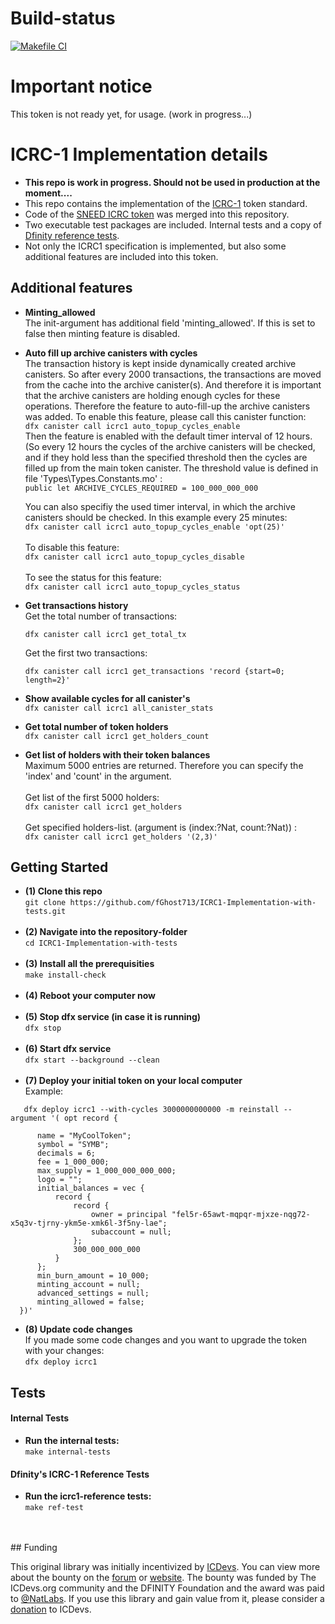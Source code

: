 # Build-status

[![Makefile CI](https://github.com/fGhost713/ICRC1-Implementation-with-tests/actions/workflows/makefile.yml/badge.svg?branch=main)](https://github.com/fGhost713/ICRC1-Implementation-with-tests/actions/workflows/makefile.yml)


# Important notice 

This token is not ready yet, for usage. (work in progress...)


# ICRC-1 Implementation details 
- <b>This repo is work in progress. Should not be used in production at the moment....</b>
- This repo contains the implementation of the [ICRC-1](https://github.com/dfinity/ICRC-1) token standard. 
- Code of the [SNEED ICRC token](https://github.com/icsneed/sneed) was merged into this repository.  
- Two executable test packages are included. Internal tests and a copy of [Dfinity reference tests](https://github.com/dfinity/ICRC-1/tree/main/test).
- Not only the ICRC1 specification is implemented, but also some additional features are included into this token.


## Additional features

- <b>Minting_allowed</b></br>
  The init-argument has additional field 'minting_allowed'. If this is set to false then minting feature is disabled.

- <b>Auto fill up archive canisters with cycles</b> <br/>
  The transaction history is kept inside dynamically created archive canisters. So after every 2000 transactions, the
  transactions are moved from the cache into the archive canister(s). And therefore it is important that the archive canisters are holding
  enough cycles for these operations. Therefore the feature to auto-fill-up the archive canisters was added.
  To enable this feature, please call this canister function:</br>
  ```dfx canister call icrc1 auto_topup_cycles_enable```</br>
  Then the feature is enabled with the default timer interval of 12 hours. (So every 12 hours the cycles of the archive canisters will be checked, and if they hold less than the specified threshold then the cycles are filled up from the main token canister.
  The threshold value is defined in file 'Types\Types.Constants.mo' :</br>
  ```public let ARCHIVE_CYCLES_REQUIRED = 100_000_000_000```


  You can also specifiy the used timer interval, in which the archive canisters should be checked. In this example every 25 minutes:</br>
  ```dfx canister call icrc1 auto_topup_cycles_enable 'opt(25)'```
  </br></br>
  To disable this feature:</br>
  ```dfx canister call icrc1 auto_topup_cycles_disable```
  </br></br>
  To see the status for this feature:</br>
  ```dfx canister call icrc1 auto_topup_cycles_status```
- <b>Get transactions history</b> </br>
   Get the total number of transactions:</br>

   ```dfx canister call icrc1 get_total_tx```</br>

   Get the first two transactions:</br>

   ```dfx canister call icrc1 get_transactions 'record {start=0; length=2}'``` 

- <b>Show available cycles for all canister's</b></br> 
   ```dfx canister call icrc1 all_canister_stats```

- <b>Get total number of token holders</b></br>
```dfx canister call icrc1 get_holders_count```

- <b>Get list of holders with their token balances</b></br>
  Maximum 5000 entries are returned. Therefore you can specify the 'index' and 'count' in the argument.</br></br>
  Get list of the first 5000 holders:</br>
  ```dfx canister call icrc1 get_holders```</br></br>
  Get specified holders-list. (argument is (index:?Nat, count:?Nat)) :</br>
  ```dfx canister call icrc1 get_holders '(2,3)'```</br>


## Getting Started 


- <b>(1) Clone this repo</b></br>
  ```git clone https://github.com/fGhost713/ICRC1-Implementation-with-tests.git```
  </br></br>
- <b>(2) Navigate into the repository-folder</b></br>
   ```cd ICRC1-Implementation-with-tests```
   </br></br>
- <b>(3) Install all the prerequisities</b></br>
```make install-check```</br></br>
- <b>(4) Reboot your computer now</b></br></br>
- <b>(5) Stop dfx service (in case it is running)</b></br>
```dfx stop```</br></br>
- <b>(6) Start dfx service</b></br>
```dfx start --background --clean```
    </br></br>
- <b>(7) Deploy your initial token on your local computer</b></br>
   Example:</br>

```
   dfx deploy icrc1 --with-cycles 3000000000000 -m reinstall --argument '( opt record {

      name = "MyCoolToken";
      symbol = "SYMB";
      decimals = 6;
      fee = 1_000_000;
      max_supply = 1_000_000_000_000;
      logo = "";
      initial_balances = vec {
          record {
              record {
                  owner = principal "fel5r-65awt-mqpqr-mjxze-nqg72-x5q3v-tjrny-ykm5e-xmk6l-3f5ny-lae";
                  subaccount = null;
              };
              300_000_000_000
          }
      };
      min_burn_amount = 10_000;
      minting_account = null;
      advanced_settings = null;
      minting_allowed = false;
  })'
  ```

- <b>(8) Update code changes</b></br>
  If you made some code changes and you want to upgrade the token with your changes:</br>
  ```dfx deploy icrc1```
  

## Tests

#### Internal Tests
- <b>Run the internal tests:</b></br>
```make internal-tests```</br>

#### Dfinity's ICRC-1 Reference Tests
- <b>Run the icrc1-reference tests:</b></br>
```make ref-test```</br></br>
</br>
## Funding

This original library was initially incentivized by [ICDevs](https://icdevs.org/). You can view more about the bounty on the [forum](https://forum.dfinity.org/t/completed-icdevs-org-bounty-26-icrc-1-motoko-up-to-10k/14868/54) or [website](https://icdevs.org/bounties/2022/08/14/ICRC-1-Motoko.html). The bounty was funded by The ICDevs.org community and the DFINITY Foundation and the award was paid to [@NatLabs](https://github.com/NatLabs). If you use this library and gain value from it, please consider a [donation](https://icdevs.org/donations.html) to ICDevs.
